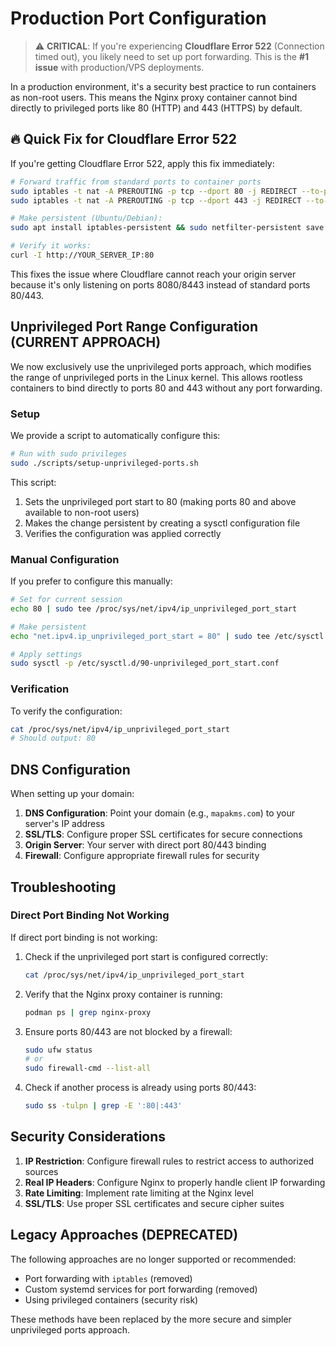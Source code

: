 # Production Port Configuration

> ⚠️ **CRITICAL**: If you're experiencing **Cloudflare Error 522** (Connection timed out), you likely need to set up port forwarding. This is the **#1 issue** with production/VPS deployments.

In a production environment, it's a security best practice to run containers as non-root users. This means the Nginx proxy container cannot bind directly to privileged ports like 80 (HTTP) and 443 (HTTPS) by default.

## 🔥 Quick Fix for Cloudflare Error 522

If you're getting Cloudflare Error 522, apply this fix immediately:

```bash
# Forward traffic from standard ports to container ports
sudo iptables -t nat -A PREROUTING -p tcp --dport 80 -j REDIRECT --to-port 8080
sudo iptables -t nat -A PREROUTING -p tcp --dport 443 -j REDIRECT --to-port 8443

# Make persistent (Ubuntu/Debian):
sudo apt install iptables-persistent && sudo netfilter-persistent save

# Verify it works:
curl -I http://YOUR_SERVER_IP:80
```

This fixes the issue where Cloudflare cannot reach your origin server because it's only listening on ports 8080/8443 instead of standard ports 80/443.

## Unprivileged Port Range Configuration (CURRENT APPROACH)

We now exclusively use the unprivileged ports approach, which modifies the range of unprivileged ports in the Linux kernel. This allows rootless containers to bind directly to ports 80 and 443 without any port forwarding.

### Setup

We provide a script to automatically configure this:

```bash
# Run with sudo privileges
sudo ./scripts/setup-unprivileged-ports.sh
```

This script:
1. Sets the unprivileged port start to 80 (making ports 80 and above available to non-root users)
2. Makes the change persistent by creating a sysctl configuration file
3. Verifies the configuration was applied correctly

### Manual Configuration

If you prefer to configure this manually:

```bash
# Set for current session
echo 80 | sudo tee /proc/sys/net/ipv4/ip_unprivileged_port_start

# Make persistent
echo "net.ipv4.ip_unprivileged_port_start = 80" | sudo tee /etc/sysctl.d/90-unprivileged_port_start.conf

# Apply settings
sudo sysctl -p /etc/sysctl.d/90-unprivileged_port_start.conf
```

### Verification

To verify the configuration:

```bash
cat /proc/sys/net/ipv4/ip_unprivileged_port_start
# Should output: 80
```

## DNS Configuration

When setting up your domain:

1. **DNS Configuration**: Point your domain (e.g., `mapakms.com`) to your server's IP address
2. **SSL/TLS**: Configure proper SSL certificates for secure connections
3. **Origin Server**: Your server with direct port 80/443 binding
4. **Firewall**: Configure appropriate firewall rules for security

## Troubleshooting

### Direct Port Binding Not Working

If direct port binding is not working:

1. Check if the unprivileged port start is configured correctly:
   ```bash
   cat /proc/sys/net/ipv4/ip_unprivileged_port_start
   ```

2. Verify that the Nginx proxy container is running:
   ```bash
   podman ps | grep nginx-proxy
   ```

3. Ensure ports 80/443 are not blocked by a firewall:
   ```bash
   sudo ufw status
   # or
   sudo firewall-cmd --list-all
   ```

4. Check if another process is already using ports 80/443:
   ```bash
   sudo ss -tulpn | grep -E ':80|:443'
   ```

## Security Considerations

1. **IP Restriction**: Configure firewall rules to restrict access to authorized sources
2. **Real IP Headers**: Configure Nginx to properly handle client IP forwarding
3. **Rate Limiting**: Implement rate limiting at the Nginx level
4. **SSL/TLS**: Use proper SSL certificates and secure cipher suites

## Legacy Approaches (DEPRECATED)

The following approaches are no longer supported or recommended:

- Port forwarding with `iptables` (removed)
- Custom systemd services for port forwarding (removed)
- Using privileged containers (security risk)

These methods have been replaced by the more secure and simpler unprivileged ports approach. 